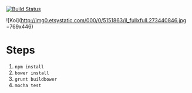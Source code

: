 [![Build Status](https://travis-ci.org/phillfarrugia/koi.svg?branch=master)](https://travis-ci.org/phillfarrugia/koi)

![Koi](http://img0.etsystatic.com/000/0/5151863/il_fullxfull.273440846.jpg =769x446)

# Steps
1. `npm install`
2. `bower install`
3. `grunt buildbower`
4. `mocha test`